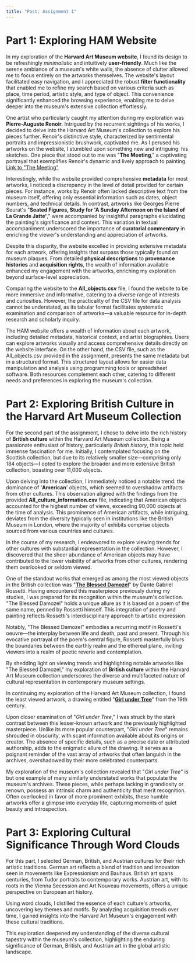 ```yaml
---
title: "Post: Assignment 1"
---
```

# Part 1: Exploring HAM Website

In my exploration of the **Harvard Art Museum website**, I found its design to be refreshingly *minimalistic* and intuitively **user-friendly**. Much like the serene ambiance of a museum's white walls, the absence of clutter allowed me to focus entirely on the artworks themselves. The website's layout facilitated easy navigation, and I appreciated the robust **filter functionality** that enabled me to refine my search based on various criteria such as place, time period, artistic style, and type of object. This convenience significantly enhanced the browsing experience, enabling me to delve deeper into the museum's extensive collection effortlessly.

One artist who particularly caught my attention during my exploration was **Pierre-Auguste Renoir**. Intrigued by the recurrent sightings of his works, I decided to delve into the Harvard Art Museum's collection to explore his pieces further. Renoir's distinctive style, characterized by sentimental portraits and impressionistic brushwork, captivated me. As I perused his artworks on the website, I stumbled upon something new and intriguing: his sketches. One piece that stood out to me was "**The Meeting**," a captivating portrayal that exemplifies Renoir's dynamic and lively approach to painting. [Link to "The Meeting"](https://harvardartmuseums.org/collections/object/293701?position=293701)

Interestingly, while the website provided comprehensive **metadata** for most artworks, I noticed a discrepancy in the level of detail provided for certain pieces. For instance, works by Renoir often lacked descriptive text from the museum itself, offering only essential information such as dates, object numbers, and technical details. In contrast, artworks like Georges Pierre Seurat's "**Seated Figures, Study for 'A Sunday Afternoon on the Island of La Grande Jatte'**," were accompanied by insightful paragraphs elucidating the painting's significance and context. This variation in textual accompaniment underscored the importance of **curatorial commentary** in enriching the viewer's understanding and appreciation of artworks.

Despite this disparity, the website excelled in providing extensive metadata for each artwork, offering insights that surpass those typically found on museum plaques. From detailed **physical descriptions** to **provenance histories** and **acquisition rights**, the wealth of information available enhanced my engagement with the artworks, enriching my exploration beyond surface-level appreciation.

Comparing the website to the **All_objects.csv** file, I found the website to be more immersive and informative, catering to a diverse range of interests and curiosities. However, the practicality of the CSV file for data analysis cannot be understated, as its tabular format facilitates systematic examination and comparison of artworks—a valuable resource for in-depth research and scholarly inquiry.

The HAM website offers a wealth of information about each artwork, including detailed metadata, historical context, and artist biographies. Users can explore artworks visually and access comprehensive details directly on the website interface. On the other hand, the CSV file, such as the All_objects.csv provided in the assignment, presents the same metadata but in a structured format. This structured layout allows for easier data manipulation and analysis using programming tools or spreadsheet software.
Both resources complement each other, catering to different needs and preferences in exploring the museum's collection.

# Part 2: Exploring British Culture in the Harvard Art Museum Collection

For the second part of the assignment, I chose to delve into the rich history of **British culture** within the Harvard Art Museum collection. Being a passionate enthusiast of history, particularly *British history*, this topic held immense fascination for me. Initially, I contemplated focusing on the Scottish collection, but due to its relatively smaller size—comprising only 184 objects—I opted to explore the broader and more extensive British collection, boasting over 11,000 objects.

Upon delving into the collection, I immediately noticed a notable trend: the dominance of '**American**' objects, which seemed to overshadow artifacts from other cultures. This observation aligned with the findings from the provided **All_culture_information.csv** file, indicating that American objects accounted for the highest number of views, exceeding 90,000 objects at the time of analysis. This prominence of American artifacts, while intriguing, deviates from the diversity typically seen in institutions like the British Museum in London, where the majority of exhibits comprise objects sourced from various countries and cultures.

In the course of my research, I endeavored to explore viewing trends for other cultures with substantial representation in the collection. However, I discovered that the sheer abundance of American objects may have contributed to the lower visibility of artworks from other cultures, rendering them overlooked or seldom viewed.

One of the standout works that emerged as among the most viewed objects in the British collection was "**[The Blessed Damozel](https://harvardartmuseums.org/collections/object/299805)**" by Dante Gabriel Rossetti. Having encountered this masterpiece previously during my studies, I was prepared for its recognition within the museum's collection. "The Blessed Damozel" holds a unique allure as it is based on a poem of the same name, penned by Rossetti himself. This integration of poetry and painting reflects Rossetti's interdisciplinary approach to artistic expression.

Notably, "The Blessed Damozel" embodies a recurring motif in Rossetti's oeuvre—the interplay between life and death, past and present. Through his evocative portrayal of the poem's central figure, Rossetti masterfully blurs the boundaries between the earthly realm and the ethereal plane, inviting viewers into a realm of poetic reverie and contemplation.

By shedding light on viewing trends and highlighting notable artworks like "The Blessed Damozel," my exploration of **British culture** within the Harvard Art Museum collection underscores the diverse and multifaceted nature of cultural representation in contemporary museum settings.

In continuing my exploration of the Harvard Art Museum collection, I found the least viewed artwork, a drawing entitled "**[Girl under Tree](https://harvardartmuseums.org/collections/object/299036)**" from the 19th century. 

Upon closer examination of "*Girl under Tree*," I was struck by the stark contrast between this lesser-known artwork and the previously highlighted masterpiece. Unlike its more popular counterpart, "*Girl under Tree*" remains shrouded in obscurity, with scant information available about its origins or creator. The absence of specific details, such as a precise date or attributed authorship, adds to the enigmatic allure of the drawing. It serves as a poignant reminder of the vast array of artworks that often languish in the archives, overshadowed by their more celebrated counterparts.

My exploration of the museum's collection revealed that "*Girl under Tree*" is but one example of many similarly understated works that populate the museum's archives. These pieces, while perhaps lacking in grandiosity or renown, possess an intrinsic charm and authenticity that merit recognition. Often overlooked in favor of more prominent exhibits, these humble artworks offer a glimpse into everyday life, capturing moments of quiet beauty and introspection.

# Part 3: Exploring Cultural Significance Through Word Clouds

For this part, I selected German, British, and Austrian cultures for their rich artistic traditions. German art reflects a blend of tradition and innovation seen in movements like Expressionism and Bauhaus. British art spans centuries, from Tudor portraits to contemporary works. Austrian art, with its roots in the Vienna Secession and Art Nouveau movements, offers a unique perspective on European art history.

Using word clouds, I distilled the essence of each culture's artworks, uncovering key themes and motifs. By analyzing acquisition trends over time, I gained insights into the Harvard Art Museum's engagement with these cultural traditions.

This exploration deepened my understanding of the diverse cultural tapestry within the museum's collection, highlighting the enduring significance of German, British, and Austrian art in the global artistic landscape.
